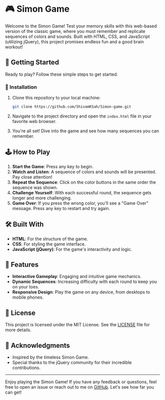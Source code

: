 # 🎮 Simon Game

Welcome to the Simon Game! Test your memory skills with this web-based version of the classic game, where you must remember and replicate sequences of colors and sounds. Built with HTML, CSS, and JavaScript (utilizing jQuery), this project promises endless fun and a good brain workout!

## 🚀 Getting Started

Ready to play? Follow these simple steps to get started.

### 🔧 Installation

1. Clone this repository to your local machine:
   ```bash
   git clone https://github.com/ShivamKSah/Simon-game.git
   ```

2. Navigate to the project directory and open the `index.html` file in your favorite web browser.

3. You're all set! Dive into the game and see how many sequences you can remember.

## 🕹 How to Play

1. **Start the Game**: Press any key to begin.
2. **Watch and Listen**: A sequence of colors and sounds will be presented. Pay close attention!
3. **Repeat the Sequence**: Click on the color buttons in the same order the sequence was shown.
4. **Challenge Yourself**: With each successful round, the sequence gets longer and more challenging.
5. **Game Over**: If you press the wrong color, you'll see a "Game Over" message. Press any key to restart and try again.

## 🛠️ Built With

- **HTML**: For the structure of the game.
- **CSS**: For styling the game interface.
- **JavaScript (jQuery)**: For the game's interactivity and logic.

## 🎉 Features

- **Interactive Gameplay**: Engaging and intuitive game mechanics.
- **Dynamic Sequences**: Increasing difficulty with each round to keep you on your toes.
- **Responsive Design**: Play the game on any device, from desktops to mobile phones.

## 📄 License

This project is licensed under the MIT License. See the [LICENSE](LICENSE) file for more details.

## 🙏 Acknowledgments

- Inspired by the timeless Simon Game.
- Special thanks to the jQuery community for their incredible contributions.

---

Enjoy playing the Simon Game! If you have any feedback or questions, feel free to open an issue or reach out to me on [GitHub](https://github.com/ShivamKSah). Let's see how far you can get!
```
